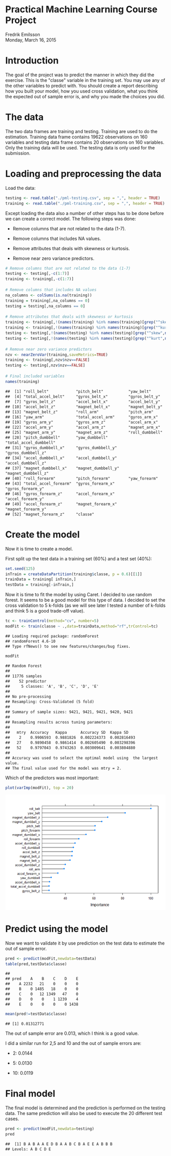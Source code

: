 # Practical Machine Learning Course Project
Fredrik Emilsson  
Monday, March 16, 2015  



# Introduction
The goal of the project was to predict the manner in which they did the exercise. This is the "classe" variable in the training set. You may use any of the other variables to predict with. You should create a report describing how you built your model, how you used cross validation, what you think the expected out of sample error is, and why you made the choices you did.

# The data
The two data frames are training and testing. Training are used to do the estimation. 
Training data frame contains 19622 observations on 160 variables and testing data frame contains 20 observations on 160 variables. Only the training data will be used. The testing data is only used for the submission.

# Loading and preprocessing the data
Load the data:

```r
testing <- read.table("./pml-testing.csv", sep = ",", header = TRUE)
training <- read.table("./pml-training.csv", sep = ",", header = TRUE)
```

Except loading the data also a number of other steps has to be done before we can create a correct model. The following steps was done:

- Remove columns that are not related to the data (1-7).

- Remove columns that includes NA values.

- Remove attributes that deals with skewness or kurtosis.

- Remove near zero variance predictors.



```r
# Remove columns that are not related to the data (1-7)
testing <- testing[,-c(1:7)]                      
training <- training[,-c(1:7)]            

# Remove columns that includes NA values
na_columns <- colSums(is.na(training))
training = training[,na_columns == 0]
testing = testing[,na_columns == 0]

# Remove attributes that deals with skewness or kurtosis
training <- training[,!(names(training) %in% names(training)[grep("^skew",names(training))])]
training <- training[,!(names(training) %in% names(training)[grep("^kurt",names(training))])]
testing <- testing[,!(names(testing) %in% names(testing)[grep("^skew",names(testing))])]
testing <- testing[,!(names(testing) %in% names(testing)[grep("^kurt",names(testing))])]

# Remove near zero variance predictors
nzv <- nearZeroVar(training,saveMetrics=TRUE)
training <- training[,nzv$nzv==FALSE]
testing <- testing[,nzv$nzv==FALSE]

# Final included variables
names(training)
```

```
##  [1] "roll_belt"            "pitch_belt"           "yaw_belt"            
##  [4] "total_accel_belt"     "gyros_belt_x"         "gyros_belt_y"        
##  [7] "gyros_belt_z"         "accel_belt_x"         "accel_belt_y"        
## [10] "accel_belt_z"         "magnet_belt_x"        "magnet_belt_y"       
## [13] "magnet_belt_z"        "roll_arm"             "pitch_arm"           
## [16] "yaw_arm"              "total_accel_arm"      "gyros_arm_x"         
## [19] "gyros_arm_y"          "gyros_arm_z"          "accel_arm_x"         
## [22] "accel_arm_y"          "accel_arm_z"          "magnet_arm_x"        
## [25] "magnet_arm_y"         "magnet_arm_z"         "roll_dumbbell"       
## [28] "pitch_dumbbell"       "yaw_dumbbell"         "total_accel_dumbbell"
## [31] "gyros_dumbbell_x"     "gyros_dumbbell_y"     "gyros_dumbbell_z"    
## [34] "accel_dumbbell_x"     "accel_dumbbell_y"     "accel_dumbbell_z"    
## [37] "magnet_dumbbell_x"    "magnet_dumbbell_y"    "magnet_dumbbell_z"   
## [40] "roll_forearm"         "pitch_forearm"        "yaw_forearm"         
## [43] "total_accel_forearm"  "gyros_forearm_x"      "gyros_forearm_y"     
## [46] "gyros_forearm_z"      "accel_forearm_x"      "accel_forearm_y"     
## [49] "accel_forearm_z"      "magnet_forearm_x"     "magnet_forearm_y"    
## [52] "magnet_forearm_z"     "classe"
```

# Create the model
Now it is time to create a model.

First split up the test data in a training set (60%) and a test set (40%):

```r
set.seed(125)
inTrain = createDataPartition(training$classe, p = 0.6)[[1]]
trainData = training[ inTrain,]
testData = training[-inTrain,]
```
Now it is time to fit the model by using Caret. I decided to use random forest. It seems to be a good model for this type of data. I decided to set the cross validation to 5 k-folds (as we will see later I tested a number of k-folds and think 5 is a good trade-off value).

```r
tc <- trainControl(method="cv", number=5)
modFit <- train(classe ~ .,data=trainData,method="rf",trControl=tc)
```

```
## Loading required package: randomForest
## randomForest 4.6-10
## Type rfNews() to see new features/changes/bug fixes.
```

```r
modFit
```

```
## Random Forest 
## 
## 11776 samples
##    52 predictor
##     5 classes: 'A', 'B', 'C', 'D', 'E' 
## 
## No pre-processing
## Resampling: Cross-Validated (5 fold) 
## 
## Summary of sample sizes: 9421, 9421, 9421, 9420, 9421 
## 
## Resampling results across tuning parameters:
## 
##   mtry  Accuracy   Kappa      Accuracy SD  Kappa SD   
##    2    0.9906593  0.9881826  0.002224373  0.002816493
##   27    0.9890458  0.9861414  0.002605490  0.003298396
##   52    0.9797043  0.9743263  0.003009641  0.003804880
## 
## Accuracy was used to select the optimal model using  the largest value.
## The final value used for the model was mtry = 2.
```
Which of the predictors was most important:

```r
plot(varImp(modFit), top = 20)
```

![](https://github.com/e93fem/Practical-Machine-Learning-Course-Project/blob/master/Course_Project_files/figure-html/unnamed-chunk-6-1.png) 

# Predict using the model
Now we want to validate it by use prediction on the test data to estimate the out of sample error.

```r
pred <- predict(modFit,newdata=testData)
table(pred,testData$classe)
```

```
##     
## pred    A    B    C    D    E
##    A 2232   21    0    0    0
##    B    0 1485   18    0    0
##    C    0   12 1349   47    0
##    D    0    0    1 1239    4
##    E    0    0    0    0 1438
```

```r
mean(pred!=testData$classe)
```

```
## [1] 0.01312771
```
The out of sample error are 0.013, which I think is a good value. 

I did a similar run for 2,5 and 10 and the out of sample errors are:

- 2: 0.0144

- 5: 0.0130

- 10: 0.0119

# Final model
The final model is determined and the prediction is performed on the testing data. The same prediction will also be used to execute the 20 different test cases.

```r
pred <- predict(modFit,newdata=testing)
pred
```

```
##  [1] B A B A A E D B A A B C B A E E A B B B
## Levels: A B C D E
```


